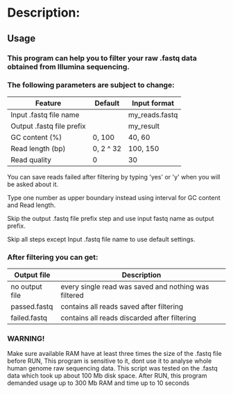 # Description:
## Usage
### This program can help you to filter your raw .fastq data obtained from Illumina sequencing.
### The following parameters are subject to change:
Feature | Default | Input format
------------ | ------------- | -------------
Input .fastq file name | | my_reads.fastq
Output .fastq file prefix | | my_result
GC content (%) | 0, 100 | 40, 60
Read length (bp) | 0, 2 ^ 32 | 100, 150
Read quality | 0 | 30

You can save reads failed after filtering by typing 'yes' or 'y' when you will be asked about it.

Type one number as upper boundary instead using interval for GC content and Read length.

Skip the output .fastq file prefix step and use input fastq name as output prefix.

Skip all steps except Input .fastq file name to use default settings.

### After filtering you can get:
Output file | Description
------------ | -------------
no output file | every single read was saved and nothing was filtered
passed.fastq | contains all reads saved after filtering
failed.fastq | contains all reads discarded after filtering

### WARNING!
Make sure available RAM have at least three times the size of the .fastq file before RUN,
This program is sensitive to it, dont use it to analyse whole human genome raw sequencing data.
This script was tested on the .fastq data which took up about 100 Mb disk space.
After RUN, this program demanded usage up to 300 Mb RAM and time up to 10 seconds
